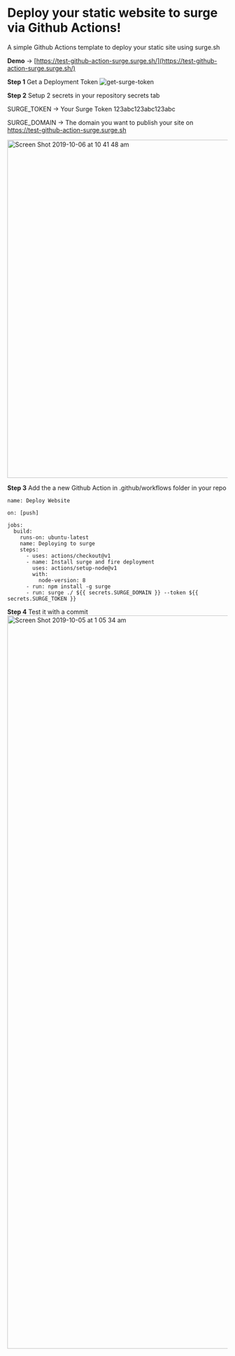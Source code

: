 
# Deploy your static website to surge via Github Actions!
A simple Github Actions template to deploy your static site using surge.sh

**Demo** -> [https://test-github-action-surge.surge.sh/](https://test-github-action-surge.surge.sh/)

**Step 1** Get a Deployment Token
![get-surge-token](https://user-images.githubusercontent.com/6112201/66218600-d8892080-e70c-11e9-8843-c2c29b4e7e9a.gif)

**Step 2** Setup 2 secrets in your repository secrets tab

SURGE_TOKEN -> Your Surge Token
123abc123abc123abc

SURGE_DOMAIN -> The domain you want to publish your site on
https://test-github-action-surge.surge.sh

<img width="772" alt="Screen Shot 2019-10-06 at 10 41 48 am" src="https://user-images.githubusercontent.com/6112201/66262115-f5654700-e825-11e9-8afe-98c937ee42f9.png">

**Step 3**
Add the a new Github Action in .github/workflows folder in your repo

```
name: Deploy Website

on: [push]

jobs:
  build:
    runs-on: ubuntu-latest
    name: Deploying to surge
    steps:
      - uses: actions/checkout@v1
      - name: Install surge and fire deployment
        uses: actions/setup-node@v1
        with:
          node-version: 8
      - run: npm install -g surge
      - run: surge ./ ${{ secrets.SURGE_DOMAIN }} --token ${{ secrets.SURGE_TOKEN }}

```

**Step 4**
Test it with a commit
<img width="1674" alt="Screen Shot 2019-10-05 at 1 05 34 am" src="https://user-images.githubusercontent.com/6112201/66218407-75978980-e70c-11e9-8368-1476cb69253a.png">
